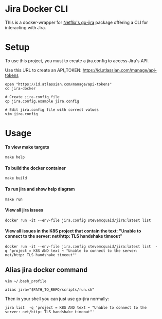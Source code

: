 # Jira Docker CLI

This is a docker-wrapper for [Netflix's go-jira](https://github.com/Netflix-Skunkworks/go-jira) package offering a CLI for interacting with Jira.

# Setup
To use this project, you must to create a jira.config to access Jira's API.

Use this URL to create an API_TOKEN: https://id.atlassian.com/manage/api-tokens

``` 
open "https://id.atlassian.com/manage/api-tokens"
cd jira-docker

# Create jira.config file
cp jira.config.example jira.config

# Edit jira.config file with correct values
vim jira.config
```

# Usage
#### To view make targets
`make help`

#### To build the docker container
`make build`

#### To run jira and show help diagram
`make run`

#### View all jira issues
```
docker run -it --env-file jira.config stevemcquaid/jira:latest list
```

#### View all issues in the K8S project that contain the text: "Unable to connect to the server: net/http: TLS handshake timeout"
```
docker run -it --env-file jira.config stevemcquaid/jira:latest list  -q 'project = K8S AND text ~ "Unable to connect to the server: net/http: TLS handshake timeout"'
```

## Alias jira docker command
```
vim ~/.bash_profile

alias jira="$PATH_TO_REPO/scripts/run.sh"
```

Then in your shell you can just use go-jira normally:
```
jira list  -q 'project = K8S AND text ~ "Unable to connect to the server: net/http: TLS handshake timeout"'
```
